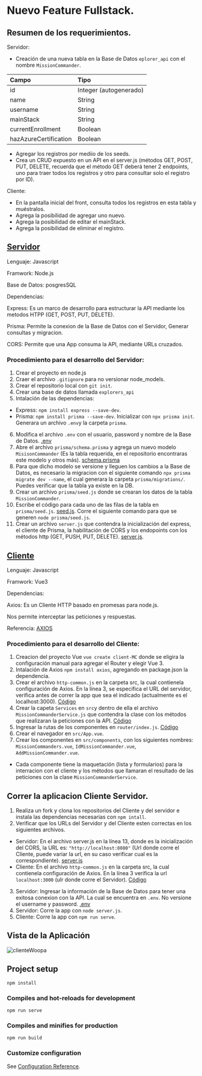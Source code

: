 # Nuevo Feature Fullstack.

## Resumen de los requerimientos.

Servidor:

- Creación de una nueva tabla en la Base de Datos `eplorer_api` con el nombre `MissionCommander`.

| Campo | Tipo |
|:-------|:--------|
|id| Integer (autogenerado)|
|name| String| 
|username| String|
|mainStack| String|
|currentEnrollment| Boolean|
|hazAzureCertification| Boolean|
- Agregar los registros por mediio de los seeds.
- Crea un CRUD expuesto en un API en el server.js (métodos GET, POST, PUT, DELETE, recuerda que el método GET deberá tener 2 endpoints, uno para traer todos los registros y otro para consultar solo el registro por ID).

Cliente:

- En la pantalla inicial del front, consulta todos los registros en esta tabla y muéstralos.
- Agrega la posibilidad de agregar uno nuevo.
- Agrega la posibilidad de editar el mainStack.
- Agrega la posibilidad de eliminar el registro.

## [Servidor](https://github.com/AndreaCuriel/API-Express-DB)

Lenguaje: Javascript

Framwork: Node.js

Base de Datos: posgresSQL

Dependencias:

Express: Es un marco de desarrollo para estructurar la API mediante los metodos HTPP (GET, POST, PUT, DELETE).

Prisma: Permite la conexion de la Base de Datos con el Servidor, Generar consultas y migracion.

CORS: Permite que una App consuma la API, mediante URLs cruzados. 

### Procedimiento para el desarrollo del Servidor:

1. Crear el proyecto en node.js 
2. Craer el archivo `.gitignore` para no versionar node_models.
3. Crear el repositorio local con `git init`.
4. Crear una base de datos llamada `explorers_api`
5. Intalación de las dependencias:
- Express: `npm install express --save-dev`.
- Prisma: `npm install prisma --save-dev`. Inicializar con `npx prisma init`. Generara un archivo `.env`y la carpeta `prisma`. 
6. Modifica el archivo `.env` con el usuario, password y nombre de la Base de Datos. [.env](https://github.com/AndreaCuriel/API-Express-DB/blob/main/.env)
7. Abre el archivo `prisma/schema.prisma` y agrega un nuevo modelo `MisisonCommander` (Es la tabla requerida, en el repositorio encontraras este modelo y otros más). [schema.prisma](https://github.com/AndreaCuriel/API-Express-DB/blob/main/prisma/schema.prisma)
8. Para que dicho modelo se versione y lleguen los cambios a la Base de Datos, es necesario la migracion con el siguiente comando `npx prisma migrate dev --name`, el cual generara la carpeta `prisma/migrations/`. Puedes verificar que la tabla ya existe en la DB.
9. Crear un archivo `prisma/seed.js` donde se crearan los datos de la tabla `MissionCommander`.
10. Escribe el código para cada uno de las filas de la tabla en `prisma/seed.js`. [seed.js](https://github.com/AndreaCuriel/API-Express-DB/blob/main/prisma/seed.js). Corre el siguiente comando para que se generen `node prisma/seed.js`.
11. Crear un archivo `server.js` que contendra la inicialización del express, el cliente de Prisma, la habilitación de CORS y los endopoints con los métodos http (GET, PUSH, PUT, DELETE). [server.js](https://github.com/AndreaCuriel/API-Express-DB/blob/main/server.js).


## [Cliente](https://github.com/AndreaCuriel/client-MC)

Lenguaje: Javascript

Framwork: Vue3

Dependencias:

Axios: Es un Cliente HTTP basado en promesas para node.js. 

Nos permite interceptar las peticiones y respuestas.

Referencia: [AXIOS](https://axios-http.com/es/docs/intro#:~:text=Axios%20es%20un%20Cliente%20HTTP,modulo%20nativo%20http%20de%20node.)

### Procedimiento para el desarrollo del Cliente:
1. Creacion del proyecto Vue `vue create client-MC` donde se eligira la configuración manual para agregar el Router y elegir Vue 3.
2. Intalación de Axios `npm install axios`, agregando en package.json la dependencia.
3. Crear el archivo `http-common.js` en la carpeta src, la cual contienela configuración de Axios. En la línea 3, se especifica el URL del servidor, verifica antes de correr la app que sea el indicado (actualmente es el localhost:3000). [Código](https://github.com/AndreaCuriel/client-MC/blob/master/src/http-common.js)
4. Crear la capeta `Services` en `src`y dentro de ella el archivo `MissionCommanderService.js` que contendra la clase con los métodos que realizaran la peticiones con la API. [Código](https://github.com/AndreaCuriel/client-MC/blob/master/src/services/MissionCommanderService.js)
5. Ingresar la rutas de los componentes en `router/index.js`. [Código](https://github.com/AndreaCuriel/client-MC/blob/master/src/router/index.js)
7. Crear el navegador en `src/App.vue`.
8. Crear los componentes en `src/components`, con los siguientes nombres: `MissionCommanders.vue`, `IdMissionCommander.vue`, `AddMissionCommander.vue`. 
- Cada componente tiene la maquetación (lista y formularios) para la interracion con el cliente y los métodos que llamaran el resultado de las peticiones con la clase `MissionCommanderService`.

## Correr la aplicacion Cliente Servidor.
1. Realiza un fork y clona los repositorios del Cliente y del servidor e instala las dependencias necesarias con `npm intall`.
2. Verificar que los URLs del Servidor y del Cliente esten correctas en los siguientes archivos.
- Servidor: En el archivo server.js en la línea 13, donde es la inicialización del CORS, la URL es: `"http://localhost:8080"` (Url donde corre el Cliente, puede variar la url, en su caso verificar cual es la correspondiente). [server.js](https://github.com/AndreaCuriel/API-Express-DB/blob/main/server.js)
- Cliente: En el archivo `http-common.js` en la carpeta src, la cual contienela configuración de Axios. En la línea 3 verifica la url `localhost:3000` (ulr donde corre el Servidor). [Código](https://github.com/AndreaCuriel/client-MC/blob/master/src/http-common.js)
3. Servidor: Ingresar la información de la Base de Datos para tener una exitosa conexion con la API. La cual se encuentra en `.env`. No versione el username y password. [.env](https://github.com/AndreaCuriel/API-Express-DB/blob/main/.env)
4. Servidor: Corre la app con `node server.js`.
5. Cliente: Corre la app con `npm run serve`.

## Vista de la Aplicación

![clienteWoopa](https://user-images.githubusercontent.com/99285898/167320969-0037bc7c-b384-4638-85f3-413e78b16834.png)



 



## Project setup
```
npm install
```

### Compiles and hot-reloads for development
```
npm run serve
```

### Compiles and minifies for production
```
npm run build
```

### Customize configuration
See [Configuration Reference](https://cli.vuejs.org/config/).
